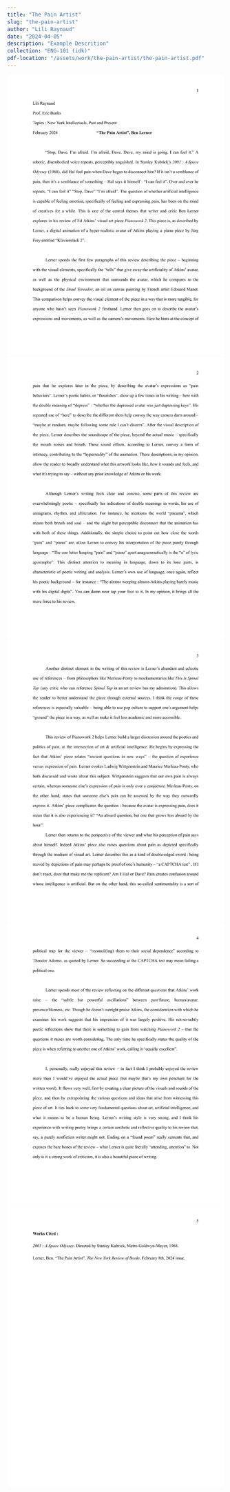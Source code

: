 ```yaml
---
title: "The Pain Artist"
slug: "the-pain-artist"
author: "Lili Raynaud"
date: "2024-04-05"
description: "Example Descrition"
collection: "ENG-101 (idk)"
pdf-location: "/assets/work/the-pain-artist/the-pain-artist.pdf"
---
```


<img src="/assets/work/the-pain-artist/the-pain-artist-1.webp" class="vertical-image">
<img src="/assets/work/the-pain-artist/the-pain-artist-2.webp" class="vertical-image">
<img src="/assets/work/the-pain-artist/the-pain-artist-3.webp" class="vertical-image">
<img src="/assets/work/the-pain-artist/the-pain-artist-4.webp" class="vertical-image">
<img src="/assets/work/the-pain-artist/the-pain-artist-5.webp" class="vertical-image">
